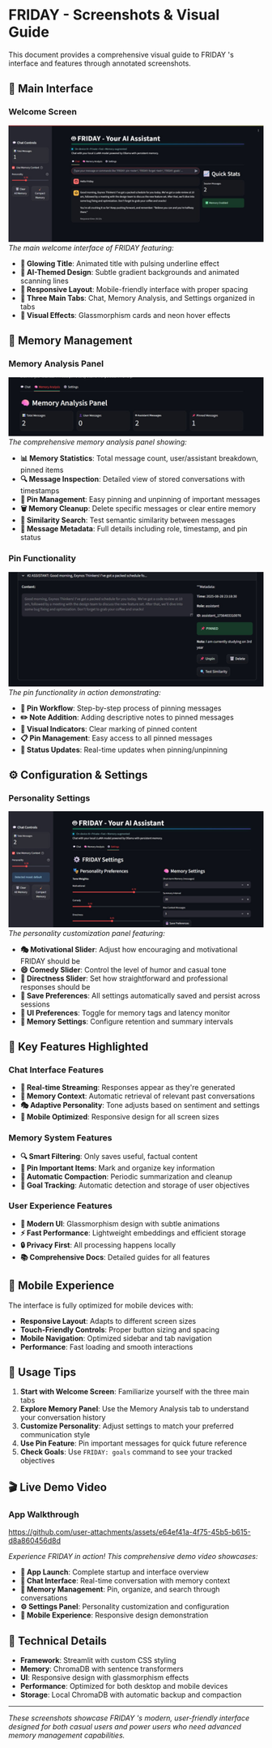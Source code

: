 # FRIDAY  - Screenshots & Visual Guide

This document provides a comprehensive visual guide to FRIDAY 's interface and features through annotated screenshots.

## 📱 Main Interface

### Welcome Screen
![FRIDAY Welcome Screen](screenshot/Welcome.jpeg)
*The main welcome interface of FRIDAY  featuring:*
- **🤖 Glowing Title**: Animated title with pulsing underline effect
- **🎨 AI-Themed Design**: Subtle gradient backgrounds and animated scanning lines
- **📱 Responsive Layout**: Mobile-friendly interface with proper spacing
- **🔧 Three Main Tabs**: Chat, Memory Analysis, and Settings organized in tabs
- **💫 Visual Effects**: Glassmorphism cards and neon hover effects

## 🧠 Memory Management

### Memory Analysis Panel
![Memory Analysis Interface](screenshot/memory-analysis-pannel.jpeg)
*The comprehensive memory analysis panel showing:*
- **📊 Memory Statistics**: Total message count, user/assistant breakdown, pinned items
- **🔍 Message Inspection**: Detailed view of stored conversations with timestamps
- **📌 Pin Management**: Easy pinning and unpinning of important messages
- **🗑️ Memory Cleanup**: Delete specific messages or clear entire memory
- **🔄 Similarity Search**: Test semantic similarity between messages
- **📝 Message Metadata**: Full details including role, timestamp, and pin status

### Pin Functionality
![Pin Message Interface](screenshot/pin-functionality.jpeg)
*The pin functionality in action demonstrating:*
- **📌 Pin Workflow**: Step-by-step process of pinning messages
- **✏️ Note Addition**: Adding descriptive notes to pinned messages
- **🎯 Visual Indicators**: Clear marking of pinned content
- **📋 Pin Management**: Easy access to all pinned messages
- **🔄 Status Updates**: Real-time updates when pinning/unpinning

## ⚙️ Configuration & Settings

### Personality Settings
![Personality Configuration](screenshot/personality-setting.jpeg)
*The personality customization panel featuring:*
- **🎭 Motivational Slider**: Adjust how encouraging and motivational FRIDAY should be
- **😄 Comedy Slider**: Control the level of humor and casual tone
- **🎯 Directness Slider**: Set how straightforward and professional responses should be
- **💾 Save Preferences**: All settings automatically saved and persist across sessions
- **🎨 UI Preferences**: Toggle for memory tags and latency monitor
- **🧠 Memory Settings**: Configure retention and summary intervals

## 🚀 Key Features Highlighted

### Chat Interface Features
- **💬 Real-time Streaming**: Responses appear as they're generated
- **🧠 Memory Context**: Automatic retrieval of relevant past conversations
- **🎭 Adaptive Personality**: Tone adjusts based on sentiment and settings
- **📱 Mobile Optimized**: Responsive design for all screen sizes

### Memory System Features
- **🔍 Smart Filtering**: Only saves useful, factual content
- **📌 Pin Important Items**: Mark and organize key information
- **🧹 Automatic Compaction**: Periodic summarization and cleanup
- **🎯 Goal Tracking**: Automatic detection and storage of user objectives

### User Experience Features
- **🎨 Modern UI**: Glassmorphism design with subtle animations
- **⚡ Fast Performance**: Lightweight embeddings and efficient storage
- **🔒 Privacy First**: All processing happens locally
- **📚 Comprehensive Docs**: Detailed guides for all features

## 📱 Mobile Experience

The interface is fully optimized for mobile devices with:
- **Responsive Layout**: Adapts to different screen sizes
- **Touch-Friendly Controls**: Proper button sizing and spacing
- **Mobile Navigation**: Optimized sidebar and tab navigation
- **Performance**: Fast loading and smooth interactions

## 🎯 Usage Tips

1. **Start with Welcome Screen**: Familiarize yourself with the three main tabs
2. **Explore Memory Panel**: Use the Memory Analysis tab to understand your conversation history
3. **Customize Personality**: Adjust settings to match your preferred communication style
4. **Use Pin Feature**: Pin important messages for quick future reference
5. **Check Goals**: Use `FRIDAY: goals` command to see your tracked objectives

## 🎬 Live Demo Video

### App Walkthrough
https://github.com/user-attachments/assets/e64ef41a-4f75-45b5-b615-d8a860456d8d

*Experience FRIDAY in action! This comprehensive demo video showcases:*
- **🚀 App Launch**: Complete startup and interface overview
- **💬 Chat Interface**: Real-time conversation with memory context
- **🧠 Memory Management**: Pin, organize, and search through conversations
- **⚙️ Settings Panel**: Personality customization and configuration
- **📱 Mobile Experience**: Responsive design demonstration

## 🔧 Technical Details

- **Framework**: Streamlit with custom CSS styling
- **Memory**: ChromaDB with sentence transformers
- **UI**: Responsive design with glassmorphism effects
- **Performance**: Optimized for both desktop and mobile devices
- **Storage**: Local ChromaDB with automatic backup and compaction

---

*These screenshots showcase FRIDAY 's modern, user-friendly interface designed for both casual users and power users who need advanced memory management capabilities.*
